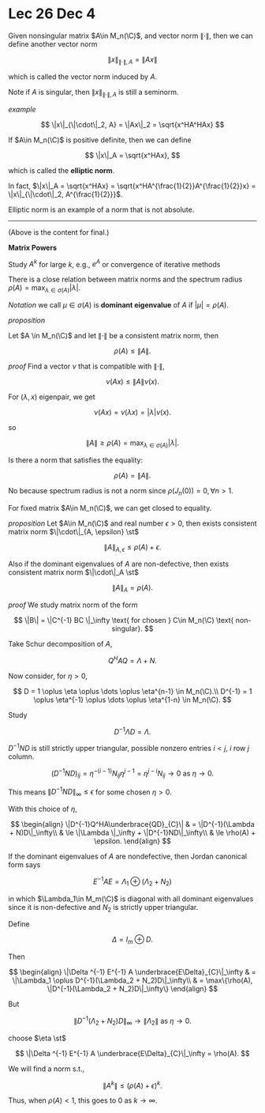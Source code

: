 # Lec 26 Dec 4
Given nonsingular matrix $A\in M_n(\C)$, and vector norm $\|\cdot\|$, then we can define another vector norm

$$
\|x\|_{\|\cdot\|, A} = \|Ax\|
$$

which is called the vector norm induced by $A$.

Note if $A$ is singular, then $\|x\|_{\|\cdot\|, A}$ is still a seminorm.


*example*

$$
\|x\|_{\|\cdot\|_2, A} = \|Ax\|_2 = \sqrt{x^HA^HAx}
$$


If $A\in M_n(\C)$ is positive definite,  then we can define

$$
\|x\|_A = \sqrt{x^HAx},
$$

which is called the **elliptic norm**.

In fact, $\|x\|_A = \sqrt{x^HAx} = \sqrt{x^HA^{\frac{1}{2}}A^{\frac{1}{2}}x} = \|x\|_{\|\cdot\|_2, A^{\frac{1}{2}}}$. 


Elliptic norm is an example of a norm that is not absolute.

---
(Above is the content for final.)

**Matrix Powers**

Study $A^k$ for large $k$, e.g., $e^A$ or convergence of iterative methods



There is a close relation between matrix norms and the spectrum radius $\displaystyle\rho(A) = \max_{\lambda\in \sigma(A)} |\lambda|$.

*Notation*
we call $\mu \in \sigma(A)$ is **dominant eigenvalue** of $A$ if $|\mu| = \rho(A)$.

*proposition*

Let $A \in M_n(\C)$ and let $\|\cdot\|$ be a consistent matrix norm, then

$$
\rho(A)\le \|A\|.
$$

*proof*
Find a vector $\nu$ that is compatible with $\|\cdot \|$,

$$
\nu(Ax) \le \|A\| \nu(x).
$$

For $(\lambda, x)$ eigenpair, we get

$$
\nu(Ax) = \nu(\lambda x) = |\lambda|\nu(x).
$$

so 

$$
\|A\| \ge \rho(A) = \max_{\lambda\in \sigma(A)} |\lambda|.
$$

Is there a norm that satisfies the equality:

$$
\rho(A) = \|A\|.
$$

No because spectrum radius is not a norm since $\rho(J_n(0)) = 0, \, \forall n\gt 1$.

For fixed matrix $A\in M_n(\C)$, we can get closed to equality.


*proposition*
Let $A\in M_n(\C)$ and real number $\epsilon \gt 0$, then exists consistent matrix norm $\|\cdot\|_{A, \epsilon} \st$

$$
\|A\|_{A, \epsilon} \le \rho(A) + \epsilon.
$$

Also if the dominant eigenvalues of $A$ are non-defective, then exists consistent matrix norm $\|\cdot\|_A \st$

$$
\|A\|_A = \rho(A).
$$

*proof*
We study matrix norm of the form

$$
\|B\| = \|C^{-1} BC \|_\infty \text{ for chosen } C\in M_n(\C) \text{ non-singular}.
$$

Take Schur decomposition of $A$,

$$
Q^HAQ = \Lambda + N.
$$


Now consider, for $\eta \gt 0$,

$$
D = 1 \oplus \eta \oplus \dots \oplus \eta^{n-1} \in M_n(\C).\\
D^{-1} = 1 \oplus \eta^{-1} \oplus \dots \oplus \eta^{1-n} \in M_n(\C).
$$


Study 

$$
D^{-1} \Lambda D =  \Lambda.
$$

$D^{-1}ND$ is still strictly upper triangular, possible nonzero entries $i\lt j$, $i$ row $j$ column.

$$
(D^{-1}ND)_{ij} = \eta^{-(i-1)} N_{ij} \eta^{j-1} = \eta^{j-i}N_{ij} \rightarrow 0 \text{ as } \eta \rightarrow 0.
$$


This means $\|D^{-1}ND\|_\infty \le \epsilon$ for some chosen $\eta\gt 0$.



With this choice of $\eta$,

$$
\begin{align}
    \|D^{-1}Q^HA\underbrace{QD}_{C}\| & = \|D^{-1}(\Lambda + N)D\|_\infty\\
    & \le \|\Lambda \|_\infty + \|D^{-1}ND\|_\infty\\
    & \le \rho(A) + \epsilon.
\end{align}
$$

If the dominant eigenvalues of $A$ are nondefective, then Jordan canonical form says

$$
E^{-1}AE = \Lambda_1 \oplus (\Lambda_2 + N_2)
$$

in which $\Lambda_1\in M_m(\C)$ is diagonal with all dominant eigenvalues since it is non-defective and $N_2$ is strictly upper triangular.


Define 

$$
\Delta = I_m\oplus D.
$$

Then

$$
\begin{align}
    \|\Delta ^{-1} E^{-1} A \underbrace{E\Delta}_{C}\|_\infty & = \|\Lambda_1 \oplus D^{-1}(\Lambda_2 + N_2)D\|_\infty\\
    & = \max\{\rho(A), \|D^{-1}(\Lambda_2 + N_2)D\|_\infty\}
\end{align}
$$

But 

$$
\|D^{-1}(\Lambda_2 + N_2)D\|_\infty \rightarrow \|\Lambda_2\| \text{ as }\eta \to 0.
$$

choose $\eta \st$

$$
\|\Delta ^{-1} E^{-1} A \underbrace{E\Delta}_{C}\|_\infty = \rho(A).
$$

We will find a norm s.t.,

$$
\|A^k\| \le (\rho(A) + \epsilon)^k.
$$

Thus, when $\rho(A) \lt 1$, this goes to 0 as $k\rightarrow \infty$.
